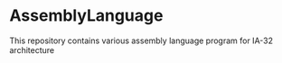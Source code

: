 # AssemblyLanguage
This repository contains various assembly language program for IA-32 architecture
